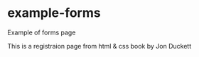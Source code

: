# example-forms

Example of forms page

This is a registraion page from html & css book by Jon Duckett
